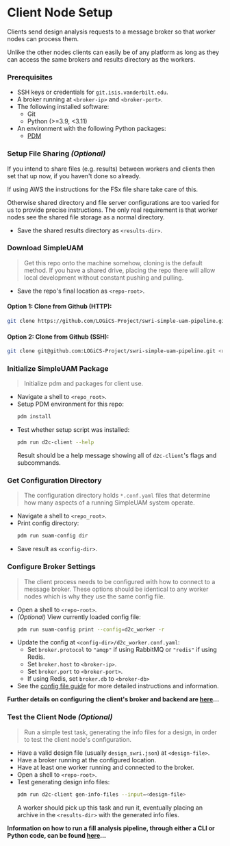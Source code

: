 # Client Node Setup

Clients send design analysis requests to a message broker so that worker
nodes can process them.

Unlike the other nodes clients can easily be of any platform as long as they
can access the same brokers and results directory as the workers.

### Prerequisites

- SSH keys or credentials for `git.isis.vanderbilt.edu`.
- A broker running at `<broker-ip>` and `<broker-port>`.
- The following installed software:
    - Git
    - Python (>=3.9, <3.11)
- An environment with the following Python packages:
    - [PDM](https://pdm.fming.dev/latest/)

### Setup File Sharing *(Optional)*

If you intend to share files (e.g. results) between workers and clients then
set that up now, if you haven't done so already.

If using AWS the instructions for the FSx file share take care of this.

Otherwise shared directory and file server configurations are too varied for us
to provide precise instructions.
The only real requirement is that worker nodes see the shared file storage as
a normal directory.

- Save the shared results directory as `<results-dir>`.

### Download SimpleUAM

> Get this repo onto the machine somehow, cloning is the default method.
> If you have a shared drive, placing the repo there will allow local development
> without constant pushing and pulling.

- Save the repo's final location as `<repo-root>`.

#### **Option 1:** Clone from Github (HTTP):

```bash
git clone https://github.com/LOGiCS-Project/swri-simple-uam-pipeline.git <repo-root>
```

#### **Option 2:** Clone from Github (SSH):

```bash
git clone git@github.com:LOGiCS-Project/swri-simple-uam-pipeline.git <repo-root>
```

### Initialize SimpleUAM Package

> Initialize pdm and packages for client use.

- Navigate a shell to `<repo_root>`.
- Setup PDM environment for this repo:
  ```bash
  pdm install
  ```
- Test whether setup script was installed:
  ```bash
  pdm run d2c-client --help
  ```
  Result should be a help message showing all of `d2c-client`'s flags and
  subcommands.

### Get Configuration Directory

> The configuration directory holds `*.conf.yaml` files that determine how
> many aspects of a running SimpleUAM system operate.

- Navigate a shell to `<repo_root>`.
- Print config directory:
  ```bash
  pdm run suam-config dir
  ```
- Save result as `<config-dir>`.

### Configure Broker Settings

> The client process needs to be configured with how to connect to a
> message broker.
> These options should be identical to any worker nodes which is why they
> use the same config file.

- Open a shell to `<repo-root>`.
- *(Optional)* View currently loaded config file:
  ```bash
  pdm run suam-config print --config=d2c_worker -r
  ```
- Update the config at `<config-dir>/d2c_worker.conf.yaml`:
    - Set `broker.protocol` to `"amqp"` if using RabbitMQ or `"redis"` if
      using Redis.
    - Set `broker.host` to `<broker-ip>`.
    - Set `broker.port` to `<broker-port>`.
    - If using Redis, set `broker.db` to `<broker-db>`
- See the [config file guide](../usage/config.md) for more detailed
  instructions and information.

**Further details on configuring the client's broker and backend are
[here](../usage/clients.md)...**

### Test the Client Node *(Optional)*

> Run a simple test task, generating the info files for a design, in order to
> test the client node's configuration.

- Have a valid design file (usually `design_swri.json`) at `<design-file>`.
- Have a broker running at the configured location.
- Have at least one worker running and connected to the broker.
- Open a shell to `<repo-root>`.
- Test generating design info files:
  ```bash
  pdm run d2c-client gen-info-files --input=<design-file>
  ```
  A worker should pick up this task and run it, eventually placing an archive
  in the `<results-dir>` with the generated info files.

**Information on how to run a fill analysis pipeline, through either a
CLI or Python code, can be found [here](../usage/clients.md)...**
